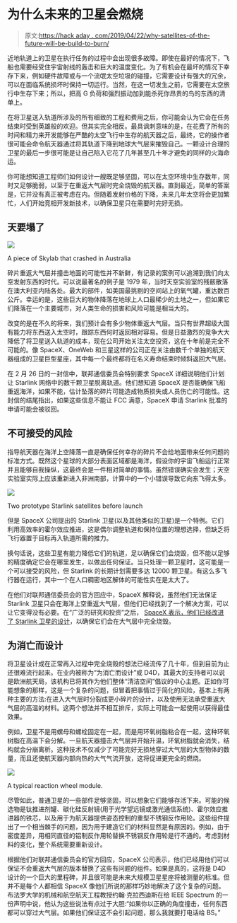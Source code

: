 # 为什么未来的卫星会燃烧

> 原文:[https://hack aday . com/2019/04/22/why-satellites-of-the-future-will-be-build-to-burn/](https://hackaday.com/2019/04/22/why-satellites-of-the-future-will-be-built-to-burn/)

近地轨道上的卫星在执行任务的过程中会出现很多故障。即使在最好的情况下，飞船也需要经受住宇宙射线的轰击和巨大的温度变化。为了有机会在最坏的情况下幸存下来，例如硬件故障或与一个流氓太空垃圾的碰撞，它需要设计有强大的冗余，可以在面临系统损坏时保持一切运行。当然，在这一切发生之前，它需要在太空旅行中生存下来；所以，把高 G 负荷和强烈振动加到能杀死你昂贵的鸟的东西的清单上。

在将卫星送入轨道所涉及的所有细致的工程和费用之后，你可能会认为它会在任务结束时受到英雄般的欢迎。但其实完全相反。最具讽刺意味的是，在花费了所有的时间和精力来开发能够在严酷的太空飞行中生存的航天器之后，最终，它的操作者很可能会命令航天器通过将其轨道下降到地球大气层来摧毁自己。一颗设计合理的卫星的最后一步很可能是让自己陷入它花了几年甚至几十年才避免的同样的火海命运。

你可能想知道工程师们如何设计一艘既足够坚固，可以在太空环境中生存数年，同时又足够脆弱，以至于在重返大气层时完全烧毁的航天器。直到最近，简单的答案是，它并没有真正被考虑在内。但随着发射价格的下降，未来几年太空将会更加繁忙，人们开始竞相开发新技术，以确保卫星只在需要时完好无损。

## 天要塌了

[![](../Images/1f323ae5686b2eab20008f30c036db8f.png)](https://hackaday.com/wp-content/uploads/2019/04/reentry_skylab.jpg)

A piece of Skylab that crashed in Australia

碎片重返大气层并撞击地面的可能性并不新鲜，有记录的案例可以追溯到我们向太空发射东西的时代。可以说最著名的例子是 1979 年，当时天空实验室的残骸散落在澳大利亚内陆各处。最大的部件，如美国最挑剔的空间站上的氧气罐，重达数百公斤。幸运的是，这些巨大的物体降落在地球上人口最稀少的土地之一，但如果它们降落在一个主要城市，对人类生命的损害和风险可能是相当大的。

改变的是在不久的将来，我们预计会有多少物体重返大气层。当只有世界超级大国有能力将东西送入太空时，跟踪东西何时返回相对容易。但是日益激烈的竞争大大降低了将卫星送入轨道的成本，现在公司开始关注太空投资，这在十年前是完全不可能的。像 SpaceX、OneWeb 和三星这样的公司正在关注由数千个单独的航天器组成的卫星巨型星座，其中每一个最终都将在名义寿命结束时倾斜返回大气层。

在 2 月 26 日的一封信中，联邦通信委员会特别要求 SpaceX 详细说明他们计划让 Starlink 网络中的数千颗卫星脱离轨道。他们想知道 SpaceX 是否能确保飞船重返海洋，如果不能，估计坠落的碎片可能造成物质损失或人员伤亡的可能性。这封信的结尾指出，如果这些信息不能让 FCC 满意，SpaceX 申请 Starlink 批准的申请可能会被驳回。

## 不可接受的风险

指导航天器在海洋上空降落一直是确保任何幸存的碎片不会给地面带来任何问题的标准方式。既然这个星球的大部分表面区域都是海洋，假设你的宇宙飞船运行正常并且能够自我操纵，这最终会是一件相对简单的事情。虽然错误确实会发生；天空实验室实际上应该重新进入非洲南部，计算中的一个小错误导致它向东飞得太多。

[![](../Images/f1d934d2eaecca4f693f274bea37878b.png)](https://hackaday.com/wp-content/uploads/2019/04/reentry_starlink.jpg)

Two prototype Starlink satellites before launch

但是 SpaceX 公司提出的 Starlink 卫星(以及其他类似的卫星)是一个特例。它们利用高效率的霍尔效应推进，这是偶尔调整轨道和保持位置的理想选择，但缺乏将飞行器置于目标再入轨道所需的推力。

换句话说，这些卫星有能力降低它们的轨道，足以确保它们会烧毁，但不能以足够的精度确定它会在哪里发生，以做出任何保证。当只处理一颗卫星时，这可能是一个可以接受的风险，但 Starlink 的长期计划需要多达 12000 颗卫星。有这么多飞行器在运行，其中一个在人口稠密地区解体的可能性实在是太大了。

在他们对联邦通信委员会的官方回应中，SpaceX 解释说，虽然他们无法保证 Starlink 卫星只会在海洋上空重返大气层，但他们已经找到了一个解决方案，可以让它变得没有必要。在“广泛的研究和投资”之后， [SpaceX 表示，他们已经改进了 Starlink 卫星的设计](https://licensing.fcc.gov/myibfs/download.do?attachment_key=1636825)，以确保它们会在大气层中完全烧毁。

## 为消亡而设计

将卫星设计成在正常再入过程中完全烧毁的想法已经流传了几十年，但到目前为止还很难流行起来。在业内被称为“为消亡而设计”或 D4D，其最大的支持者可以说是欧洲航天局，该机构已将其作为他们整体“清洁空间”倡议的中心主题。正如你可能想象的那样，这是一个复杂的问题，但冒着把事情过于简化的风险，基本上有两种主要的方法:在进入大气层时分裂成更小碎片的设计，以及使用无法承受重返大气层的高温的材料。这两个想法并不相互排斥，实际上可能会一起使用以获得最佳效果。

例如，卫星不是用螺母和螺栓固定在一起，而是用环氧树脂粘合在一起，这种环氧树脂在高温下会分解。一旦航天器撞击大气层并开始升温，环氧树脂就会消失，结构就会分崩离析。这种技术不仅减少了可能完好无损地穿过大气层的大型物体的数量，而且还使航天器内部向热的大气气流开放，这将促进更完全的燃烧。

[![](../Images/9cb7832db51ace242a913aa908bb4333.png)](https://hackaday.com/wp-content/uploads/2018/09/reactionwheel.png)

A typical reaction wheel module.

尽管如此，普通卫星的一些部件足够坚固，可以想象它们能够存活下来。可能的候选物是钛推进剂罐、碳化硅反射镜(用于光学望远镜或激光通信系统)、霍尔效应推进器的铁芯，以及用于为航天器提供姿态控制的重型不锈钢反作用轮。这些组件提出了一个相当棘手的问题，因为用于建造它们的材料显然是有原因的。例如，由于密度差异，用相同直径的铝制反作用轮替换不锈钢反作用轮是行不通的。考虑到材料的变化，整个系统需要重新设计。

根据他们对联邦通信委员会的官方回应，SpaceX 公司表示，他们已经用他们可以保证不会重返大气层的版本替换了这些有问题的组件。如果是真的，这将是 D4D 设计的一个巨大的里程碑，并且很可能是未来大规模卫星星座将被测量的标准。但并不是每个人都相信 SpaceX 像他们所说的那样巧妙地解决了这个复杂的问题。布法罗大学的机械和航空航天工程教授约翰·克拉西迪斯在给 IEEE Spectrum 的一份声明中说，他认为这些说法有点过于大胆:“如果你以正确的角度撞击，任何东西都可以穿过大气层。如果他们保证这不会引起问题，那么我就要打电话给 BS。”